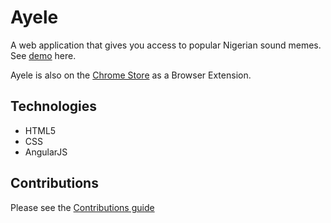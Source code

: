 # Ayele

A web application that gives you access to popular Nigerian sound memes. See [demo](https://seunsaber.github.io/ayele) here.

Ayele is also on the [Chrome Store](https://chrome.google.com/webstore/detail/ayele/mofmacjoobfichblfeohnnoenkbodlnh?hl=en-US) as a Browser Extension.

## Technologies

- HTML5
- CSS
- AngularJS

## Contributions

Please see the [Contributions guide](./CONTRIBUTION.md)